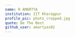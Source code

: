 ```yaml
---
name: R AMARTYA
institution: IIT Kharagpur
profile_pic: photo_cropped.jpg 
quote: Be The Best
github_user: amartyas02
---
```

